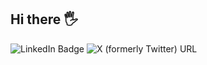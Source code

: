 ## Hi there 🖐

<div id="badges">
  <img src="https://img.shields.io/badge/LinkedIn-blue?style=for-the-badge&logo=linkedin&logoColor=white" alt="LinkedIn Badge"/>
  <img alt="X (formerly Twitter) URL" src="https://img.shields.io/twitter/url?url=https%3A%2F%2Ftwitter.com%2FDev_Gitau">
</div>
